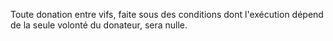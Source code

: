   
 Toute donation entre vifs, faite sous des conditions dont l'exécution dépend de la seule volonté du donateur, sera nulle.  

  
